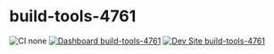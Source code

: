 # build-tools-4761

![CI none](https://img.shields.io/badge/ci-none-orange.svg)
[![Dashboard build-tools-4761](https://img.shields.io/badge/dashboard-build_tools_4761-yellow.svg)](https://dashboard.pantheon.io/sites/05e67574-0b37-401c-823a-3ab7212d32fa#dev/code)
[![Dev Site build-tools-4761](https://img.shields.io/badge/site-build_tools_4761-blue.svg)](http://dev-build-tools-4761.pantheonsite.io/)